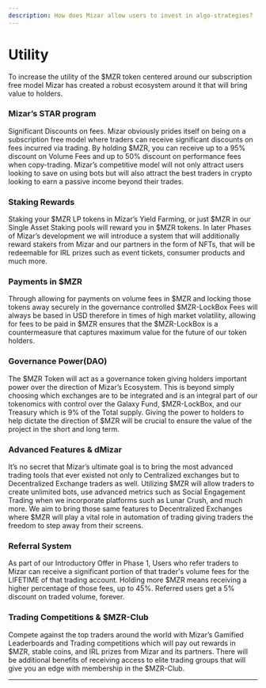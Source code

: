 ```yaml
---
description: How does Mizar allow users to invest in algo-strategies?
---
```


# Utility

To increase the utility of the $MZR token centered around our subscription free model Mizar has created a robust ecosystem around it that will bring value to holders.

### **Mizar’s STAR program**

Significant Discounts on fees. Mizar obviously prides itself on being on a subscription free model where traders can receive significant discounts on fees incurred via trading. By holding $MZR, you can receive up to a 95% discount on Volume Fees and up to 50% discount on performance fees when copy-trading. Mizar’s competitive model will not only attract users looking to save on using bots but will also attract the best traders in crypto looking to earn a passive income beyond their trades.&#x20;

### Staking Rewards

Staking your $MZR LP tokens in Mizar’s Yield Farming, or just $MZR in our Single Asset Staking pools will reward you in $MZR tokens. In later Phases of Mizar’s development we will introduce a system that will additionally reward stakers from Mizar and our partners in the form of NFTs, that will be redeemable for IRL prizes such as event tickets, consumer products and much more.&#x20;

### Payments in $MZR

Through allowing for payments on volume fees in $MZR and locking those tokens away securely in the governance controlled $MZR-LockBox Fees will always be based in USD therefore in times of high market volatility, allowing for fees to be paid in $MZR ensures that the $MZR-LockBox is a countermeasure that captures maximum value for the future of our token holders.&#x20;

### Governance Power(DAO)

The $MZR Token will act as a governance token giving holders important power over the direction of Mizar’s Ecosystem. This is beyond simply choosing which exchanges are to be integrated and is an integral part of our tokenomics with control over the Galaxy Fund, $MZR-LockBox, and our Treasury which is 9% of the Total supply. Giving the power to holders to help dictate the direction of $MZR will be crucial to ensure the value of the project in the short and long term.&#x20;

### Advanced Features & dMizar

It’s no secret that Mizar’s ultimate goal is to bring the most advanced trading tools that ever existed not only to Centralized exchanges but to Decentralized Exchange traders as well. Utilizing $MZR will allow traders to create unlimited bots, use advanced metrics such as Social Engagement Trading when we incorporate platforms such as Lunar Crush, and much more. We aim to bring those same features to Decentralized Exchanges where $MZR will play a vital role in automation of trading giving traders the freedom to step away from their screens.&#x20;

### Referral System

As part of our Introductory Offer in Phase 1, Users who refer traders to Mizar can receive a significant portion of that trader's volume fees for the LIFETIME of that trading account. Holding more $MZR means receiving a higher percentage of those fees, up to 45%. Referred users get a 5% discount on traded volume, forever.&#x20;

### Trading Competitions & $MZR-Club

Compete against the top traders around the world with Mizar’s Gamified Leaderboards and Trading competitions which will pay out rewards in $MZR, stable coins, and IRL prizes from Mizar and its partners. There will be additional benefits of receiving access to elite trading groups that will give you an edge with membership in the $MZR-Club.

****
